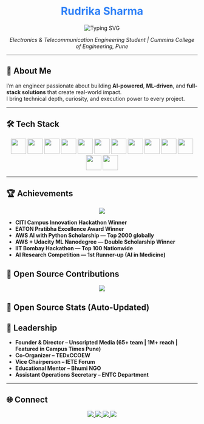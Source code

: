 <h1 align="center" style="color:#2f81f7;">Rudrika Sharma</h1>

<p align="center">
  <img src="https://readme-typing-svg.herokuapp.com?font=Fira+Code&weight=700&pause=1000&color=2F81F7&center=true&vCenter=true&width=450&lines=AI+%7C+ML+%7C+Software+Development;Code.+Innovate.+Solve.+Repeat." alt="Typing SVG" />
</p>

<p align="center">
  <em>Electronics & Telecommunication Engineering Student | Cummins College of Engineering, Pune</em>
</p>

---

## 🚀 About Me

I’m an engineer passionate about building **AI-powered**, **ML-driven**, and **full-stack solutions** that create real-world impact.  
I bring technical depth, curiosity, and execution power to every project.  

---

## 🛠 Tech Stack

<p align="center">
  <img src="https://cdn.jsdelivr.net/gh/devicons/devicon/icons/javascript/javascript-original.svg" height="40"/>
  <img src="https://cdn.jsdelivr.net/gh/devicons/devicon/icons/python/python-original.svg" height="40"/>
  <img src="https://cdn.jsdelivr.net/gh/devicons/devicon/icons/java/java-original.svg" height="40"/>
  <img src="https://cdn.jsdelivr.net/gh/devicons/devicon/icons/html5/html5-original.svg" height="40"/>
  <img src="https://cdn.jsdelivr.net/gh/devicons/devicon/icons/css3/css3-original.svg" height="40"/>
  <img src="https://cdn.jsdelivr.net/gh/devicons/devicon/icons/mongodb/mongodb-original.svg" height="40"/>
  <img src="https://cdn.jsdelivr.net/gh/devicons/devicon/icons/express/express-original.svg" height="40"/>
  <img src="https://cdn.jsdelivr.net/gh/devicons/devicon/icons/react/react-original.svg" height="40"/>
  <img src="https://cdn.jsdelivr.net/gh/devicons/devicon/icons/nodejs/nodejs-original.svg" height="40"/>
  <img src="https://cdn.jsdelivr.net/gh/devicons/devicon/icons/mysql/mysql-original.svg" height="40"/>
  <img src="https://cdn.jsdelivr.net/gh/devicons/devicon/icons/amazonwebservices/amazonwebservices-original-wordmark.svg" height="40"/>
  <img src="https://cdn.jsdelivr.net/gh/devicons/devicon/icons/git/git-original.svg" height="40"/>
  <img src="https://cdn.jsdelivr.net/gh/devicons/devicon/icons/github/github-original.svg" height="40"/>
</p>

---

## 🏆 Achievements

<p align="center">
  <img src="https://github-profile-trophy.vercel.app/?username=rudrikasharma15&theme=algolia&margin-w=10&title=Stars,Followers,Repositories,Commits,PullRequest,Issues"/>
</p>

- **CITI Campus Innovation Hackathon Winner**
- **EATON Pratibha Excellence Award Winner**
- **AWS AI with Python Scholarship — Top 2000 globally**
- **AWS + Udacity ML Nanodegree — Double Scholarship Winner**
- **IIT Bombay Hackathon — Top 100 Nationwide**
- **AI Research Competition — 1st Runner-up (AI in Medicine)**


## 📢 Open Source Contributions

<p align="center">
  <img src="https://github-readme-activity-graph.vercel.app/graph?username=rudrikasharma15&theme=react-dark&hide_border=true" />
</p>

## 📢 Open Source Stats (Auto-Updated)

<!--START_SECTION:metrics-->
<!--END_SECTION:metrics-->




## 🧭 Leadership

- **Founder & Director – Unscripted Media (65+ team | 1M+ reach | Featured in Campus Times Pune)**
- **Co-Organizer – TEDxCCOEW**
- **Vice Chairperson – IETE Forum**
- **Educational Mentor – Bhumi NGO**
- **Assistant Operations Secretary – ENTC Department**

---

## 🌐 Connect

<p align="center">
  <a href="https://www.linkedin.com/in/rudrika-sharma-514490271">
    <img src="https://img.shields.io/badge/LinkedIn-0077B5?style=for-the-badge&logo=linkedin&logoColor=white"/>
  </a>
  <a href="https://github.com/rudrikasharma15">
    <img src="https://img.shields.io/badge/GitHub-181717?style=for-the-badge&logo=github&logoColor=white"/>
  </a>
  <a href="https://medium.com/@rudrikasharma1503">
    <img src="https://img.shields.io/badge/Medium-000000?style=for-the-badge&logo=medium&logoColor=white"/>
  </a>
  <a href="mailto:rudrikasharma1503@gmail.com">
    <img src="https://img.shields.io/badge/Email-D14836?style=for-the-badge&logo=gmail&logoColor=white"/>
  </a>
</p>

